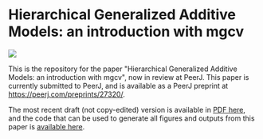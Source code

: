 # Hierarchical Generalized Additive Models: an introduction with mgcv

[![](https://zenodo.org//badge/DOI/10.5281/zenodo.1098244.svg)](https://dx.doi.org/10.5281/zenodo.1098244)

This is the repository for the paper "Hierarchical Generalized Additive Models: an introduction with mgcv", now in review at PeerJ. This paper is currently submitted to PeerJ, and is available as a PeerJ preprint at https://peerj.com/preprints/27320/. 

The most recent draft (not copy-edited) version is available in [PDF here](https://github.com/eric-pedersen/mixed-effect-gams/blob/master/compiled_paper/full_document.pdf), and the code that can be used to generate all figures and outputs from this paper is [available here](https://raw.githubusercontent.com/eric-pedersen/mixed-effect-gams/master/compiled_paper/supplemental_code.R). 
